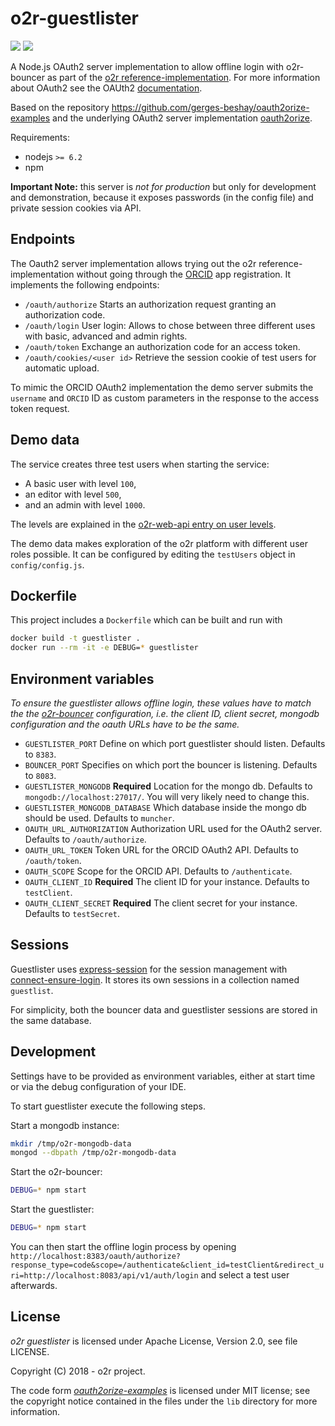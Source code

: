 # o2r-guestlister

[![](https://images.microbadger.com/badges/image/o2rproject/o2r-guestlister.svg)](https://microbadger.com/images/o2rproject/o2r-guestlister "Get your own image badge on microbadger.com") [![](https://images.microbadger.com/badges/version/o2rproject/o2r-guestlister.svg)](https://microbadger.com/images/o2rproject/o2r-guestlister "Get your own version badge on microbadger.com")

A Node.js OAuth2 server implementation to allow offline login with o2r-bouncer as part of the [o2r reference-implementation](https://github.com/o2r-project/reference-implementation).
For more information about OAuth2 see the OAUth2 [documentation](https://oauth.net/2/).

Based on the repository https://github.com/gerges-beshay/oauth2orize-examples and the underlying OAuth2 server implementation [oauth2orize](https://www.npmjs.com/package/oauth2orize).

Requirements:

- nodejs `>= 6.2`
- npm

**Important Note:** this server is _not for production_ but only for development and demonstration, because it exposes passwords (in the config file) and private session cookies via API.

## Endpoints

The Oauth2 server implementation allows trying out the o2r reference-implementation without going through the [ORCID](https://orcid.org/) app registration. It implements the following endpoints:

* `/oauth/authorize` Starts an authorization request granting an authorization code.
* `/oauth/login` User login: Allows to chose between three different uses with basic, advanced and admin rights.
* `/oauth/token` Exchange an authorization code for an access token.
* `/oauth/cookies/<user id>` Retrieve the session cookie of test users for automatic upload.

To mimic the ORCID OAuth2 implementation the demo server submits the `username` and `ORCID` ID as custom parameters in the response to the access token request.

## Demo data

The service creates three test users when starting the service:
 
* A basic user with level `100`,
* an editor with level `500`,
* and an admin with level `1000`.

The levels are explained in the [o2r-web-api entry on user levels](https://o2r.info/api/user/#user-levels).

The demo data makes exploration of the o2r platform with different user roles possible.
It can be configured by editing the `testUsers` object in `config/config.js`.

## Dockerfile

This project includes a `Dockerfile` which can be built and run with

```bash
docker build -t guestlister .
docker run --rm -it -e DEBUG=* guestlister
```

## Environment variables

*To ensure the guestlister allows offline login, these values have to match the  the [o2r-bouncer](https://github.com/o2r-project/o2r-bouncer#available-environment-variables) configuration, i.e. the client ID, client secret, mongodb configuration and the oauth URLs have to be the same.*

* `GUESTLISTER_PORT`
  Define on which port guestlister should listen. Defaults to `8383`.
* `BOUNCER_PORT`
  Specifies on which port the bouncer is listening. Defaults to `8083`.
* `GUESTLISTER_MONGODB` __Required__
  Location for the mongo db. Defaults to `mongodb://localhost:27017/`. You will very likely need to change this.
* `GUESTLISTER_MONGODB_DATABASE`
  Which database inside the mongo db should be used. Defaults to `muncher`.
* `OAUTH_URL_AUTHORIZATION`
  Authorization URL used for the OAuth2 server. Defaults to `/oauth/authorize`.
* `OAUTH_URL_TOKEN`
  Token URL for the ORCID OAuth2 API. Defaults to `/oauth/token`.
* `OAUTH_SCOPE`
  Scope for the ORCID API. Defaults to `/authenticate`.
* `OAUTH_CLIENT_ID` __Required__
  The client ID for your instance. Defaults to `testClient`.
* `OAUTH_CLIENT_SECRET` __Required__
  The client secret for your instance. Defaults to `testSecret`.
  
## Sessions

Guestlister uses [express-session](https://github.com/expressjs/session) for the session management with [connect-ensure-login](https://github.com/jaredhanson/connect-ensure-login). It stores its own sessions in a collection named `guestlist`.

For simplicity, both the bouncer data and guestlister sessions are stored in the same database.
  
## Development

Settings have to be provided as environment variables, either at start time or via the debug configuration of your IDE.

To start guestlister execute the following steps.

Start a mongodb instance:

```bash
mkdir /tmp/o2r-mongodb-data
mongod --dbpath /tmp/o2r-mongodb-data
```

Start the o2r-bouncer:

```bash
DEBUG=* npm start
```

Start the guestlister:

```bash
DEBUG=* npm start
```

You can then start the offline login process by opening `http://localhost:8383/oauth/authorize?response_type=code&scope=/authenticate&client_id=testClient&redirect_uri=http://localhost:8083/api/v1/auth/login` and select a test user afterwards.

## License

*o2r guestlister* is licensed under Apache License, Version 2.0, see file LICENSE.

Copyright (C) 2018 - o2r project.

The code form [*oauth2orize-examples*](https://github.com/gerges-beshay/oauth2orize-examples) is licensed under MIT license; see the copyright notice contained in the files under the `lib` directory for more information.
